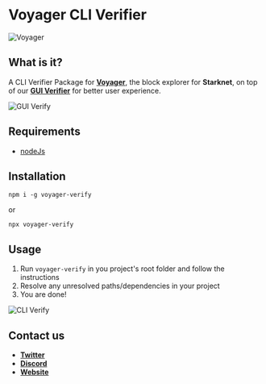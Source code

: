 # Voyager CLI Verifier

![Voyager](https://raw.githubusercontent.com/NethermindEth/voyager-verify/master/assets/voyager.png)

## What is it?

A CLI Verifier Package for **[Voyager](https://voyager.online)**, the block explorer for **Starknet**, on top of our **[GUI Verifier](https://voyager.online/verify)** for better user experience.

![GUI Verify](https://raw.githubusercontent.com/NethermindEth/voyager-verify/master/assets/gui-verify.png)

## Requirements
- [nodeJs](https://nodejs.org/en/)

## Installation

```
npm i -g voyager-verify
```

or

```
npx voyager-verify
```

## Usage

1. Run `voyager-verify` in you project's root folder and follow the instructions
1. Resolve any unresolved paths/dependencies in your project
1. You are done!

![CLI Verify](https://raw.githubusercontent.com/NethermindEth/voyager-verify/master/assets/cli-verify.gif)

## Contact us
- **[Twitter](https://twitter.com/0xvoyageronline)**
- **[Discord](https://discord.gg/qypnmzkhbc)**
- **[Website](https://voyager.online)**
